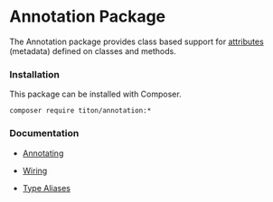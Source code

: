 # Annotation Package #

The Annotation package provides class based support for [attributes](http://docs.hhvm.com/manual/en/hack.attributes.php) (metadata) defined on classes and methods.

### Installation ###

This package can be installed with Composer.

```shell
composer require titon/annotation:*
```

### Documentation ###

* [Annotating](annotating.md)
* [Wiring](wiring.md)

* [Type Aliases](types.md)
